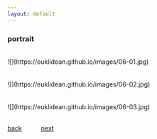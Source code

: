 ```yaml
---
layout: default
---
```


### portrait

<BR>
![](https://euklidean.github.io/images/06-01.jpg)
<BR>
<BR>
<BR>
![](https://euklidean.github.io/images/06-02.jpg)
<BR>
<BR>
<BR>
![](https://euklidean.github.io/images/06-03.jpg)
<BR>
<BR>

[back](./) &nbsp; &nbsp; &nbsp; &nbsp; &nbsp; [next](07-landscape)
